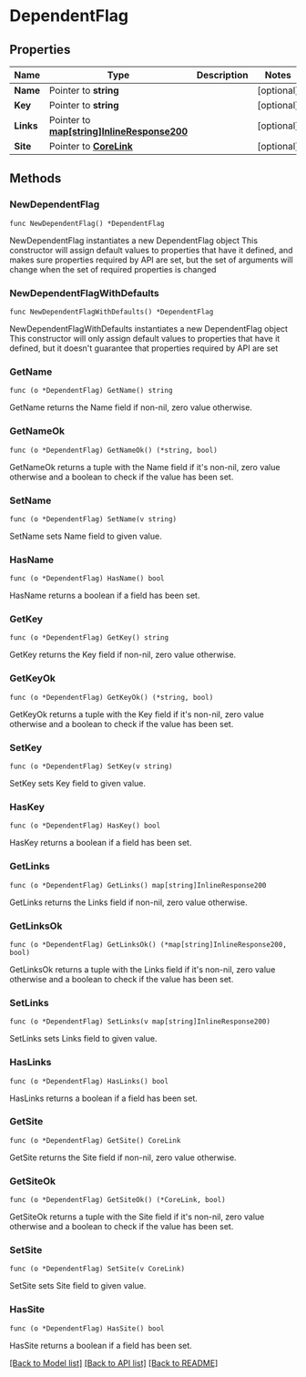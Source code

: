 # DependentFlag

## Properties

Name | Type | Description | Notes
------------ | ------------- | ------------- | -------------
**Name** | Pointer to **string** |  | [optional] 
**Key** | Pointer to **string** |  | [optional] 
**Links** | Pointer to [**map[string]InlineResponse200**](InlineResponse200.md) |  | [optional] 
**Site** | Pointer to [**CoreLink**](CoreLink.md) |  | [optional] 

## Methods

### NewDependentFlag

`func NewDependentFlag() *DependentFlag`

NewDependentFlag instantiates a new DependentFlag object
This constructor will assign default values to properties that have it defined,
and makes sure properties required by API are set, but the set of arguments
will change when the set of required properties is changed

### NewDependentFlagWithDefaults

`func NewDependentFlagWithDefaults() *DependentFlag`

NewDependentFlagWithDefaults instantiates a new DependentFlag object
This constructor will only assign default values to properties that have it defined,
but it doesn't guarantee that properties required by API are set

### GetName

`func (o *DependentFlag) GetName() string`

GetName returns the Name field if non-nil, zero value otherwise.

### GetNameOk

`func (o *DependentFlag) GetNameOk() (*string, bool)`

GetNameOk returns a tuple with the Name field if it's non-nil, zero value otherwise
and a boolean to check if the value has been set.

### SetName

`func (o *DependentFlag) SetName(v string)`

SetName sets Name field to given value.

### HasName

`func (o *DependentFlag) HasName() bool`

HasName returns a boolean if a field has been set.

### GetKey

`func (o *DependentFlag) GetKey() string`

GetKey returns the Key field if non-nil, zero value otherwise.

### GetKeyOk

`func (o *DependentFlag) GetKeyOk() (*string, bool)`

GetKeyOk returns a tuple with the Key field if it's non-nil, zero value otherwise
and a boolean to check if the value has been set.

### SetKey

`func (o *DependentFlag) SetKey(v string)`

SetKey sets Key field to given value.

### HasKey

`func (o *DependentFlag) HasKey() bool`

HasKey returns a boolean if a field has been set.

### GetLinks

`func (o *DependentFlag) GetLinks() map[string]InlineResponse200`

GetLinks returns the Links field if non-nil, zero value otherwise.

### GetLinksOk

`func (o *DependentFlag) GetLinksOk() (*map[string]InlineResponse200, bool)`

GetLinksOk returns a tuple with the Links field if it's non-nil, zero value otherwise
and a boolean to check if the value has been set.

### SetLinks

`func (o *DependentFlag) SetLinks(v map[string]InlineResponse200)`

SetLinks sets Links field to given value.

### HasLinks

`func (o *DependentFlag) HasLinks() bool`

HasLinks returns a boolean if a field has been set.

### GetSite

`func (o *DependentFlag) GetSite() CoreLink`

GetSite returns the Site field if non-nil, zero value otherwise.

### GetSiteOk

`func (o *DependentFlag) GetSiteOk() (*CoreLink, bool)`

GetSiteOk returns a tuple with the Site field if it's non-nil, zero value otherwise
and a boolean to check if the value has been set.

### SetSite

`func (o *DependentFlag) SetSite(v CoreLink)`

SetSite sets Site field to given value.

### HasSite

`func (o *DependentFlag) HasSite() bool`

HasSite returns a boolean if a field has been set.


[[Back to Model list]](../README.md#documentation-for-models) [[Back to API list]](../README.md#documentation-for-api-endpoints) [[Back to README]](../README.md)


